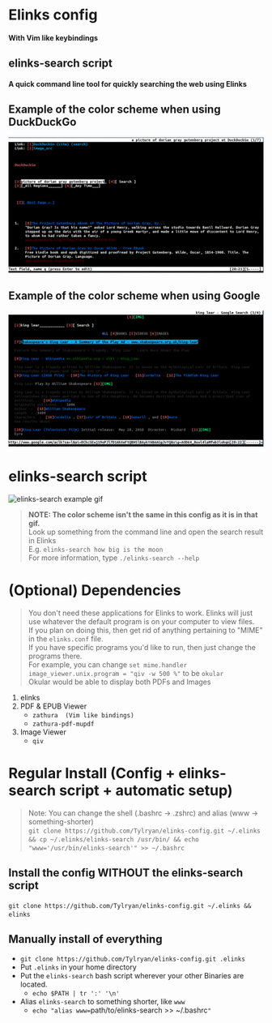 # Elinks config 
#### With Vim like keybindings 
## elinks-search script
#### A quick command line tool for quickly searching the web using Elinks

## Example of the color scheme when using DuckDuckGo
![Duck Duck Go Colorscheme](./assets/elinks-ddg-colorscheme.png)
## Example of the color scheme when using Google
![Google Colorscheme](./assets/elinks-google-colorscheme.png)

# elinks-search script
![elinks-search example gif](./assets/elinks-search-example.gif)
> **NOTE: The color scheme isn't the same in this config as it is in that gif.**  
> Look up something from the command line and open the search result in Elinks  
> E.g. `elinks-search how big is the moon`  
> For more information, type `./elinks-search --help`    
# (Optional) Dependencies
> You don't need these applications for Elinks to work. Elinks will just use whatever the default program is on your computer to view files.  
> If you plan on doing this, then get rid of anything pertaining to "MIME" in the `elinks.conf` file.  
> If you have specific programs you'd like to run, then just change the programs there.  
> For example, you can change `set mime.handler image_viewer.unix.program = "qiv -w 500 %"` to be `okular`  
> Okular would be able to display both PDFs and Images  

1. elinks  
2. PDF & EPUB Viewer  
    - `zathura  (Vim like bindings)`  
    - `zathura-pdf-mupdf`  
3. Image Viewer  
    - `qiv`  


# Regular Install (Config + elinks-search script + automatic setup)
> Note: You can change the shell (.bashrc -> .zshrc) and alias (www -> something-shorter)  
`git clone https://github.com/Tylryan/elinks-config.git ~/.elinks && cp ~/.elinks/elinks-search /usr/bin/ && echo "www='/usr/bin/elinks-search'" >> ~/.bashrc`

## Install the config WITHOUT the elinks-search script
`git clone https://github.com/Tylryan/elinks-config.git ~/.elinks && elinks`  



## Manually install of everything

- `git clone https://github.com/Tylryan/elinks-config.git .elinks`
- Put `.elinks` in your home directory
- Put the `elinks-search` bash script wherever your other Binaries are located.  
    - `echo $PATH | tr ':' '\n'`  
- Alias `elinks-search` to something shorter, like `www`
    - `echo "alias www=`path/to/elinks-search >> ~/.bashrc`"`
